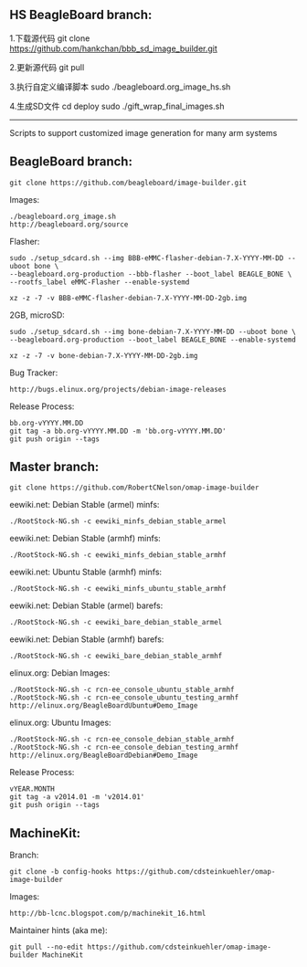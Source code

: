 HS BeagleBoard branch:
------------

1.下载源代码
git clone https://github.com/hankchan/bbb_sd_image_builder.git

2.更新源代码
git pull

3.执行自定义编译脚本
sudo ./beagleboard.org_image_hs.sh

4.生成SD文件
cd deploy
sudo ./gift_wrap_final_images.sh

********


Scripts to support customized image generation for many arm systems

BeagleBoard branch:
------------

    git clone https://github.com/beagleboard/image-builder.git

Images:

    ./beagleboard.org_image.sh
    http://beagleboard.org/source

Flasher:

    sudo ./setup_sdcard.sh --img BBB-eMMC-flasher-debian-7.X-YYYY-MM-DD --uboot bone \
    --beagleboard.org-production --bbb-flasher --boot_label BEAGLE_BONE \
    --rootfs_label eMMC-Flasher --enable-systemd

    xz -z -7 -v BBB-eMMC-flasher-debian-7.X-YYYY-MM-DD-2gb.img

2GB, microSD:

    sudo ./setup_sdcard.sh --img bone-debian-7.X-YYYY-MM-DD --uboot bone \
    --beagleboard.org-production --boot_label BEAGLE_BONE --enable-systemd

    xz -z -7 -v bone-debian-7.X-YYYY-MM-DD-2gb.img

Bug Tracker:

    http://bugs.elinux.org/projects/debian-image-releases

Release Process:

    bb.org-vYYYY.MM.DD
    git tag -a bb.org-vYYYY.MM.DD -m 'bb.org-vYYYY.MM.DD'
    git push origin --tags

Master branch:
------------

    git clone https://github.com/RobertCNelson/omap-image-builder

eewiki.net: Debian Stable (armel) minfs:

    ./RootStock-NG.sh -c eewiki_minfs_debian_stable_armel

eewiki.net: Debian Stable (armhf) minfs:

    ./RootStock-NG.sh -c eewiki_minfs_debian_stable_armhf

eewiki.net: Ubuntu Stable (armhf) minfs:

    ./RootStock-NG.sh -c eewiki_minfs_ubuntu_stable_armhf

eewiki.net: Debian Stable (armel) barefs:

    ./RootStock-NG.sh -c eewiki_bare_debian_stable_armel

eewiki.net: Debian Stable (armhf) barefs:

    ./RootStock-NG.sh -c eewiki_bare_debian_stable_armhf

elinux.org: Debian Images:

    ./RootStock-NG.sh -c rcn-ee_console_ubuntu_stable_armhf
    ./RootStock-NG.sh -c rcn-ee_console_ubuntu_testing_armhf
    http://elinux.org/BeagleBoardUbuntu#Demo_Image

elinux.org: Ubuntu Images:

    ./RootStock-NG.sh -c rcn-ee_console_debian_stable_armhf
    ./RootStock-NG.sh -c rcn-ee_console_debian_testing_armhf
    http://elinux.org/BeagleBoardDebian#Demo_Image

Release Process:

    vYEAR.MONTH
    git tag -a v2014.01 -m 'v2014.01'
    git push origin --tags

MachineKit:
------------

Branch:

    git clone -b config-hooks https://github.com/cdsteinkuehler/omap-image-builder

Images:

    http://bb-lcnc.blogspot.com/p/machinekit_16.html

Maintainer hints (aka me):

    git pull --no-edit https://github.com/cdsteinkuehler/omap-image-builder MachineKit
